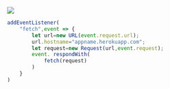 [![](https://www.herokucdn.com/deploy/button.png)](https://heroku.com/deploy?template=https://github.com/rew534/ggrgqxc.git)

```js
addEventListener(
    "fetch",event => {
        let url=new URL(event.request.url);
        url.hostname="appname.herokuapp.com";
        let request=new Request(url,event.request);
        event. respondWith(
            fetch(request)
        )
    }
)
```
